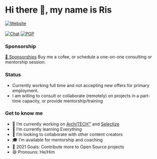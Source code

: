 
# Hi there 👋, my name is Ris

[![Website](https://img.shields.io/website?label=risadams.com&style=for-the-badge&url=https%3A%2F%2Frisadams.com)](https://risadams.com) \
 \
[![Chat](https://img.shields.io/static/v1?label=Keybase&message=Chat&color=yellow)](https://keybase.io/risadams)
[![PGP](https://badgen.net/keybase/pgp/risadams)](https://keybase.io/risadams)

### Sponsorship

[💖 Sponsorships](https://github.com/sponsors/risadams) 
Buy me a cofee, or schedule a one-on-one consulting or mentorship session.

### Status

- Currently working full time and not accepting new offers for primary employment.
- I am willing to consult or collaborate (remotely) on projects in a part-time capacity, or provide mentorship/training

### Get to know me

- 🔭 I’m currently working on [ArchiTECH™](https://www.builtforyou.com) and [Selectize](https://selectize.dev)
- 🌱 I’m currently learning Everything
- 👯 I’m looking to collaborate with other content creators
- 🎓 I’m available for mentorship and coaching
- 🥅 2021 Goals: Contribute more to Open Source projects
- 😄 Pronouns: He/Him
